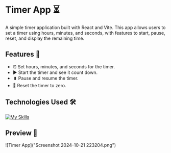 # Timer App ⏳

A simple timer application built with React and Vite. This app allows users to set a timer using hours, minutes, and seconds, with features to start, pause, reset, and display the remaining time.

## Features 🌟
- ⏰ Set hours, minutes, and seconds for the timer.
- ▶️ Start the timer and see it count down.
- ⏸️ Pause and resume the timer.
- 🔄 Reset the timer to zero.

## Technologies Used 🛠️
[![My Skills](https://skillicons.dev/icons?i=react,vite,html,css,javascript&perline=6&theme=dark)](https://skillicons.dev)

## Preview 👀
![Timer App]("Screenshot 2024-10-21 223204.png")
